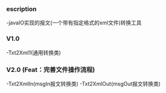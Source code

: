 ### escription
-javaIO实现的报文(一个带有指定格式的xml文件)转换工具

### V1.0
-Txt2Xml1(通用转换类)

### V2.0 (Feat：完善文件操作流程)
-Txt2XmlIn(msgIn报文转换类)
-Txt2XmlOut(msgOut报文转换类)

